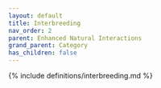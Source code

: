 ```yaml
---
layout: default
title: Interbreeding
nav_order: 2
parent: Enhanced Natural Interactions
grand_parent: Category
has_children: false
---
```

{% include definitions/interbreeding.md %}
